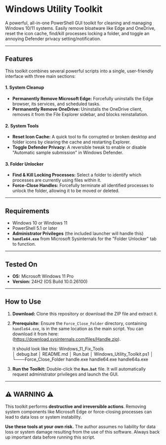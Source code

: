 # Windows Utility Toolkit

A powerful, all-in-one PowerShell GUI toolkit for cleaning and managing Windows 10/11 systems. Easily remove bloatware like Edge and OneDrive, reset the icon cache, find/kill processes locking a folder, and toggle an annoying Defender privacy setting/notification.

---

## Features

This toolkit combines several powerful scripts into a single, user-friendly interface with three main sections:

#### 1. System Cleanup
- **Permanently Remove Microsoft Edge:** Forcefully uninstalls the Edge browser, its services, and scheduled tasks.
- **Permanently Remove OneDrive:** Uninstalls the OneDrive client, removes it from the File Explorer sidebar, and blocks reinstallation.

#### 2. System Tools
- **Reset Icon Cache:** A quick tool to fix corrupted or broken desktop and folder icons by clearing the cache and restarting Explorer.
- **Toggle Defender Privacy:** A reversible tweak to enable or disable "Automatic sample submission" in Windows Defender.

#### 3. Folder Unlocker
- **Find & Kill Locking Processes:** Select a folder to identify which processes are currently using files within it.
- **Force-Close Handles:** Forcefully terminate all identified processes to unlock the folder, allowing it to be moved or deleted.

---

## Requirements

- Windows 10 or Windows 11
- PowerShell 5.1 or later
- **Administrator Privileges** (the included launcher will handle this)
- **`handle64.exe`** from Microsoft Sysinternals for the "Folder Unlocker" tab to function.

---

## Tested On

- **OS:** Microsoft Windows 11 Pro
- **Version:** 24H2 (OS Build 10.0.26100)

---

## How to Use

1.  **Download:** Clone this repository or download the ZIP file and extract it.
2.  **Prerequisite:** Ensure the `Force_Close_Folder` directory, containing `handle64.exe`, is in the same location as the main script. You can download it from here:
	(https://download.sysinternals.com/files/Handle.zip).
	
	It should look like this:
Windows_11_Fix_Tools	
	│   debug.bat
│   README.md
│   Run.bat
│   Windows_Utility_Toolkit.ps1
│
└───Force_Close_Folder
        handle.exe
        handle64.exe
        handle64a.exe
		
3.  **Run the Toolkit:** Double-click the **`Run.bat`** file. It will automatically request administrator privileges and launch the GUI.

---

## ⚠️ WARNING ⚠️

This toolkit performs **destructive and irreversible actions**. Removing system components like Microsoft Edge or force-closing processes can lead to data loss or system instability.

**Use these tools at your own risk.** The author assumes no liability for data loss or system damage resulting from the use of this software. Always back up important data before running this script.